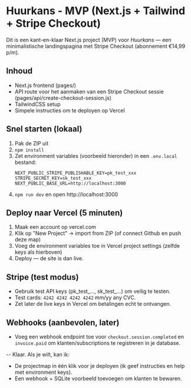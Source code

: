# Huurkans - MVP (Next.js + Tailwind + Stripe Checkout)

Dit is een kant-en-klaar Next.js project (MVP) voor *Huurkans* — een minimalistische landingspagina met Stripe Checkout (abonnement €14,99 p/m).

## Inhoud
- Next.js frontend (pages/)
- API route voor het aanmaken van een Stripe Checkout sessie (pages/api/create-checkout-session.js)
- TailwindCSS setup
- Simpele instructies om te deployen op Vercel

## Snel starten (lokaal)
1. Pak de ZIP uit
2. `npm install`
3. Zet environment variables (voorbeeld hieronder) in een `.env.local` bestand:
   ```
   NEXT_PUBLIC_STRIPE_PUBLISHABLE_KEY=pk_test_xxx
   STRIPE_SECRET_KEY=sk_test_xxx
   NEXT_PUBLIC_BASE_URL=http://localhost:3000
   ```
4. `npm run dev` en open http://localhost:3000

## Deploy naar Vercel (5 minuten)
1. Maak een account op vercel.com
2. Klik op "New Project" → import from ZIP (of connect Github en push deze map)
3. Voeg de environment variables toe in Vercel project settings (zelfde keys als hierboven)
4. Deploy — de site is dan live.

## Stripe (test modus)
- Gebruik test API keys (pk_test_..., sk_test_...) om veilig te testen.
- Test cards: `4242 4242 4242 4242` mm/yy any CVC.
- Zet later de live keys in Vercel om betalingen echt te ontvangen.

## Webhooks (aanbevolen, later)
- Voeg een webhook endpoint toe voor `checkout.session.completed` en `invoice.paid` om klanten/subscriptions te registreren in je database.

-- Klaar. Als je wilt, kan ik:
- De projectmap in één klik voor je deployen (ik geef instructies en help met environment keys).
- Een webhook + SQLite voorbeeld toevoegen om klanten te bewaren.
